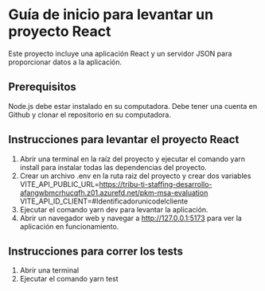 # Guía de inicio para levantar un proyecto React

Este proyecto incluye una aplicación React y un servidor JSON para proporcionar datos a la aplicación.

## Prerequisitos

Node.js debe estar instalado en su computadora.
Debe tener una cuenta en Github y clonar el repositorio en su computadora.

## Instrucciones para levantar el proyecto React

1. Abrir una terminal en la raíz del proyecto y ejecutar el comando yarn install para instalar todas las dependencias del proyecto.
2. Crear un archivo .env en la ruta raiz del proyecto y crear dos variables
   VITE_API_PUBLIC_URL=https://tribu-ti-staffing-desarrollo-afangwbmcrhucqfh.z01.azurefd.net/pkm-msa-evaluation
   VITE_API_ID_CLIENT=#Identificadorunicodelcliente
3. Ejecutar el comando yarn dev para levantar la aplicación.
4. Abrir un navegador web y navegar a http://127.0.0.1:5173 para ver la aplicación en funcionamiento.

## Instrucciones para correr los tests

1. Abrir una terminal
2. Ejecutar el comando yarn test
